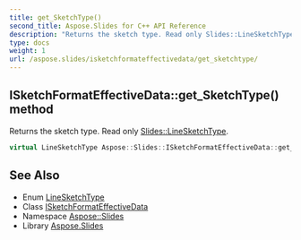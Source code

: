 ```yaml
---
title: get_SketchType()
second_title: Aspose.Slides for C++ API Reference
description: "Returns the sketch type. Read only Slides::LineSketchType."
type: docs
weight: 1
url: /aspose.slides/isketchformateffectivedata/get_sketchtype/
---
```

## ISketchFormatEffectiveData::get_SketchType() method


Returns the sketch type. Read only [Slides::LineSketchType](../../linesketchtype/).

```cpp
virtual LineSketchType Aspose::Slides::ISketchFormatEffectiveData::get_SketchType()=0
```

## See Also

* Enum [LineSketchType](../../linesketchtype/)
* Class [ISketchFormatEffectiveData](../)
* Namespace [Aspose::Slides](../../)
* Library [Aspose.Slides](../../../)